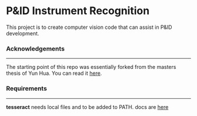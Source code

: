 # P&ID Instrument Recognition


This project is to create computer vision code that can assist in P&ID development.


### Acknowledgements
------
The starting point of this repo was essentially forked from the masters thesis of Yun Hua. You can read it [here](https://aaltodoc.aalto.fi/bitstream/handle/123456789/112881/master_Hua_Yun_2022.pdf?sequence=1&isAllowed=y).


### Requirements 
------
**tesseract** needs local files and to be added to PATH. docs are [here](https://pypi.org/project/pytesseract/)
